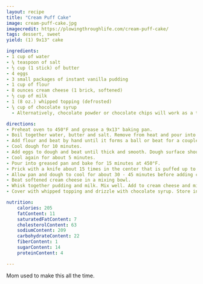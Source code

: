 ```yaml
---
layout: recipe
title: "Cream Puff Cake"
image: cream-puff-cake.jpg
imagecredit: https://plowingthroughlife.com/cream-puff-cake/
tags: dessert, sweet
yield: (1) 9x13" cake

ingredients:
- 1 cup of water
- ¼ teaspoon of salt
- ½ cup (1 stick) of butter
- 4 eggs
- 3 small packages of instant vanilla pudding
- 1 cup of flour
- 8 ounces cream cheese (1 brick, softened)
- ½ cup of milk
- 1 (8 oz.) whipped topping (defrosted)
- ¼ cup of chocolate syrup
  - Alternatively, chocolate powder or chocolate chips will work as a topping.

directions:
- Preheat oven to 450°F and grease a 9x13" baking pan.
- Boil together water, butter and salt. Remove from heat and pour into a mixing bowl.
- Add flour and beat by hand until it forms a ball or beat for a couple of minutes with an electric mixer until very well mixed.
- Cool dough for 10 minutes.
- Add eggs to dough and beat until thick and smooth. Dough surface should have a satin sheen.
- Cool again for about 5 minutes.
- Pour into greased pan and bake for 15 minutes at 450°F.
- Prick with a knife about 15 times in the center that is puffed up to allow air to escape. Reduce oven heat to 350°F and bake another 20 minutes.
- Allow pan and dough to cool for about 30 - 45 minutes before adding cream filling.
- Beat softened cream cheese in a mixing bowl.
- Whisk together pudding and milk. Mix well. Add to cream cheese and mix slowly at first and then beat well. Pour over baked cream puff.
- Cover with whipped topping and drizzle with chocolate syrup. Store in the refrigerator.

nutrition:
    calories: 205
    fatContent: 11
    saturatedFatContent: 7
    cholesterolContent: 63
    sodiumContent: 209
    carbohydrateContent: 22
    fiberContent: 1
    sugarContent: 14
    proteinContent: 4

---
```


Mom used to make this all the time.
